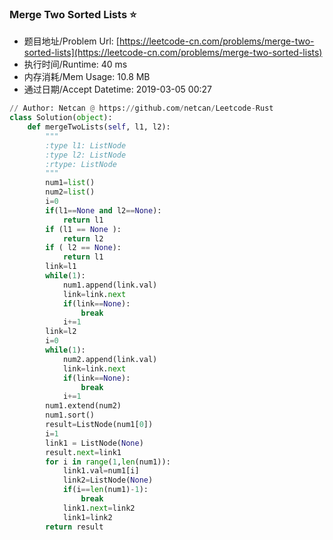 
### Merge Two Sorted Lists :star:
- 题目地址/Problem Url: [https://leetcode-cn.com/problems/merge-two-sorted-lists](https://leetcode-cn.com/problems/merge-two-sorted-lists)
- 执行时间/Runtime: 40 ms 
- 内存消耗/Mem Usage: 10.8 MB
- 通过日期/Accept Datetime: 2019-03-05 00:27
```python
// Author: Netcan @ https://github.com/netcan/Leetcode-Rust
class Solution(object):
    def mergeTwoLists(self, l1, l2):
        """
        :type l1: ListNode
        :type l2: ListNode
        :rtype: ListNode
        """
        num1=list()
        num2=list()
        i=0
        if(l1==None and l2==None):
            return l1
        if (l1 == None ):
            return l2
        if ( l2 == None):
            return l1
        link=l1
        while(1):
            num1.append(link.val)
            link=link.next
            if(link==None):
                break
            i+=1
        link=l2
        i=0
        while(1):
            num2.append(link.val)
            link=link.next
            if(link==None):
                break
            i+=1
        num1.extend(num2)
        num1.sort()
        result=ListNode(num1[0])
        i=1
        link1 = ListNode(None)
        result.next=link1
        for i in range(1,len(num1)):
            link1.val=num1[i]
            link2=ListNode(None)
            if(i==len(num1)-1):
                break  
            link1.next=link2
            link1=link2
        return result

```
